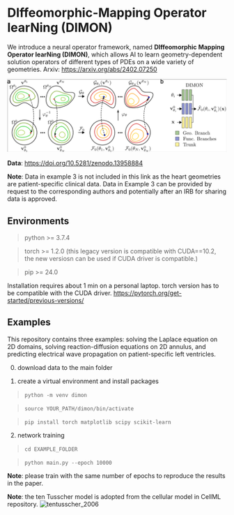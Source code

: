 # DIffeomorphic-Mapping Operator learNing (DIMON)
We introduce a neural operator framework, named **DIffeomorphic Mapping Operator learNing (DIMON)**, which allows AI to learn geometry-dependent solution operators of different types of PDEs on a wide variety of geometries. Arxiv: https://arxiv.org/abs/2402.07250

![dimon](./figure/dimon.png)

**Data**: https://doi.org/10.5281/zenodo.13958884

**Note**: Data in example 3 is not included in this link as the heart geometries are patient-specific clinical data. Data in Example 3 can be provided by request to the corresponding authors and potentially after an IRB for sharing data is approved.

## Environments
>python >= 3.7.4

>torch >= 1.2.0 (this legacy version is compatible with CUDA==10.2, the new versiosn can be used if CUDA driver is compatible.)

>pip >= 24.0

Installation requires about 1 min on a personal laptop. torch version has to be compatible with the CUDA driver. https://pytorch.org/get-started/previous-versions/

## Examples
This repository contains three examples: solving the Laplace equation on 2D domains, solving reaction-diffusion equations on 2D annulus, and predicting electrical wave propagation on patient-specific left ventricles.

0. download data to the main folder

1. create a virtual environment and install packages

>`python -m venv dimon`

>`source YOUR_PATH/dimon/bin/activate`

>`pip install torch matplotlib scipy scikit-learn`

2. network training
   
>`cd EXAMPLE_FOLDER`

>`python main.py --epoch 10000`

**Note**: please train with the same number of epochs to reproduce the results in the paper.

**Note**: the ten Tusscher model is adopted from the cellular model in CellML repository. ![tentusscher_2006](https://github.com/user-attachments/assets/1afb9b0a-e972-4876-8066-a0a774110e2e)

